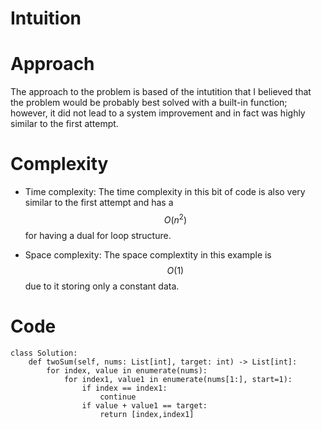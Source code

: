 # Intuition
<!-- Describe your first thoughts on how to solve this problem. -->

# Approach
The approach to the problem is based of the intutition that I believed that the problem would be probably best solved with a built-in function; however, it did not lead to a system improvement and in fact was highly similar to the first attempt.

# Complexity
- Time complexity:
The time complexity in this bit of code is also very similar to the first attempt and has a $$O(n^2)$$
for having a dual for loop structure.

- Space complexity:
The space complextity in this example is $$O(1)$$ due to it storing only a constant data.

# Code
```
class Solution:
    def twoSum(self, nums: List[int], target: int) -> List[int]:
        for index, value in enumerate(nums):
            for index1, value1 in enumerate(nums[1:], start=1):
                if index == index1:
                    continue
                if value + value1 == target:
                    return [index,index1]
```